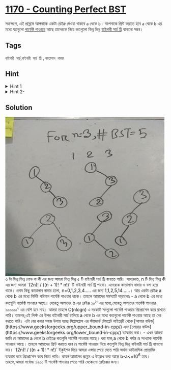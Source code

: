 # [1170 - Counting Perfect BST](http://lightoj.com/volume_showproblem.php?problem=1170)  

সংক্ষেপে, এই প্রব্লেমে আপনাকে একটা রেইঞ্জ দেওয়া থাকবে `a` থেকে `b`। আপনাকে প্রিন্ট করাতে হবে `a` থেকে `b` এর মধ্যে যতগুলো [পার্ফেক্ট পাওয়ার](https://en.wikipedia.org/wiki/Perfect_power) আছে তাদেরকে নিয়ে কতগুলো ভিন্ন ভিন্ন [বাইনারী সার্চ ট্রি](https://hellohasan.com/category/data-structure/tree/binary-search-tree-bst/)  বানানো সম্ভব।  

## Tags

`বাইনারী সার্চ`,`বাইনারী সার্চ ট্রি` , `কাতালান নাম্বার`

## Hint

<details>
<summary>  
    Hint 1
</summary>

একটা রেইঞ্জে কতগুলি পার্ফেক্ট পাওয়ার পসিবল? এটা কি কনস্ট্যান্ট?
</details>

<details>
<summary>  
    Hint 2-
</summary>

n টা ভিন্ন ভিন্ন নাম্বার দিয়ে কতগুলি ভিন্ন ভিন্ন বাইনারী সার্চ ট্রি বানানো সম্ভব?
</details>

## Solution

<img src="BST.jpg" width="500" height="500" align="middle">  
৩ টা ভিন্ন ভিন্ন নোড বা কী এর জন্য আমরা ভিন্ন ভিন্ন ৫ টি বাইনারী সার্চ ট্রি বানাতে পারি। সাধারনত, n টি ভিন্ন ভিন্ন কী এর জন্য আমরা `(2n)! / ((n + 1)! * n!)` টি বাইনারী সার্চ ট্রি পাবো।
এদেরকে কাতালান নাম্বার ও বলা হয়ে থাকে। প্রথম কিছু কাতালান নাম্বার হলো, n=0,1,2,3,4..... এর জন্য 1,1,2,5,14......।  আর একটা রেইঞ্জ a থেকে b এর মধ্যে নির্দিষ্ট পরিমান পার্ফেক্ট পাওয়ার  
থাকে। তাহলে আমাদের সমস্যাটি দাড়ালোঃ  
- a থেকে b এর মধ্যে কতগুলি পার্ফেক্ট পাওয়ার আছে।  
যেহেতু আমাদের b এর রেইঞ্জ ১০<sup>১০</sup> এর মধ্যে,সেহেতু আমাদের পার্ফেক্ট পাওয়ার ১০০০০০<sup>২</sup> এর বেশি হবে নাহ। আমরা তাহলে O(nlogn) এ দরকারী সবগুলো  
পার্ফেক্ট পাওয়ার প্রিপ্রোসেস করে রাখতে পারি। তারপর,এই লিস্ট এর উপর বাইনারী সার্চ চালিয়ে a থেকে b এর মধ্যে কতগুলো পার্ফেক্ট পাওয়ার আছে তা বের করতে পারি। এটা বের করার সহজ উপায়  
হচ্ছে সিপ্লাসপ্লাস এর স্ট্যান্ডার্ড টেমপ্লেট লাইব্রেরী থেকে [আপার বাউন্ড](https://www.geeksforgeeks.org/upper_bound-in-cpp/) এবং [লোয়ার বাউন্ড](https://www.geeksforgeeks.org/lower_bound-in-cpp/) ব্যাবহার করা।  
- এখন আমরা জানি যে আমাদের a থেকে b রেইঞ্জে কতগুলি পার্ফেক্ট পাওয়ার আছে। ধরা যাক,a থেকে b পর্যন্ত  n সংখ্যাক পার্ফেক্ট পাওয়ার আছে। তাহলে আমাদের প্রিন্ট করাতে হবে n  
পার্ফেক্ট পাওয়ার দিয়ে কতগুলি ভিন্ন ভিন্ন বাইনারী সার্চ ট্রি বানানো যায়।  
`(2n)! / ((n + 1)! * n!)` ইকুইশন দিয়ে আমরা এন্সার পেয়ে যেতে পারি অথবা ডাইনামিক প্রোগ্রামিং ব্যবহার করে প্রিপ্রোসেস করে নিতে পারি। কারন আমাদের প্রব্লেম এ উল্ল্যেখ করা আছে  
b-a<=10<sup>6</sup> হবে। তাহলে,আমরা সর্বোচ্চ ১২০০ টি পার্ফেক্ট পাওয়ার পেতে পারি যেকোনো রেইঞ্জের জন্য। 